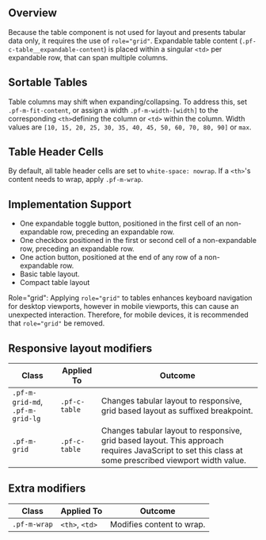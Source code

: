 ## Overview

Because the table component is not used for layout and presents tabular data only, it requires the use of `role="grid"`. Expandable table content (`.pf-c-table__expandable-content`) is placed within a singular `<td>` per expandable row, that can span multiple columns.

## Sortable Tables

Table columns may shift when expanding/collapsing. To address this, set `.pf-m-fit-content`, or assign a width `.pf-m-width-[width]` to the corresponding `<th>`defining the column or `<td>` within the column. Width values are `[10, 15, 20, 25, 30, 35, 40, 45, 50, 60, 70, 80, 90]` or `max`.

## Table Header Cells
By default, all table header cells are set to `white-space: nowrap`. If a `<th>`'s content needs to wrap, apply `.pf-m-wrap`.

## Implementation Support
- One expandable toggle button, positioned in the first cell of an non-expandable row, preceding an expandable row.
- One checkbox positioned in the first or second cell of a non-expandable row, preceding an expandable row.
- One action button, positioned at the end of any row of a non-expandable row.
- Basic table layout.
- Compact table layout

Role="grid":
Applying `role="grid"` to tables enhances keyboard navigation for desktop viewports, however in mobile viewports, this can cause an unexpected interaction. Therefore, for mobile devices, it is recommended that `role="grid"` be removed.


## Responsive layout modifiers

| Class | Applied To | Outcome |
| -- | -- | -- |
| `.pf-m-grid-md`, `.pf-m-grid-lg`  | `.pf-c-table`   | Changes tabular layout to responsive, grid based layout as suffixed breakpoint. |
| `.pf-m-grid`  | `.pf-c-table`   | Changes tabular layout to responsive, grid based layout. This approach requires JavaScript to set this class at some prescribed viewport width value. |

## Extra modifiers

| Class | Applied To | Outcome |
| -- | -- | -- |
| `.pf-m-wrap`  | `<th>`, `<td>` | Modifies content to wrap. |

